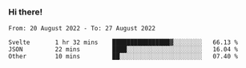 ### Hi there!

<!--START_SECTION:waka-->

```text
From: 20 August 2022 - To: 27 August 2022

Svelte       1 hr 32 mins    ████████████████▓░░░░░░░░   66.13 %
JSON         22 mins         ████░░░░░░░░░░░░░░░░░░░░░   16.04 %
Other        10 mins         ██░░░░░░░░░░░░░░░░░░░░░░░   07.40 %
```

<!--END_SECTION:waka-->
